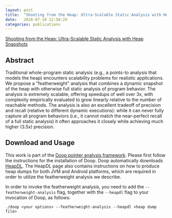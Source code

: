 ```yaml
---
layout: post
title:  "Shooting from the Heap: Ultra-Scalable Static Analysis with Heap Snapshots"
date:   2018-07-10 12:58:29
categories: publications
---
```


[Shooting from the Heap: Ultra-Scalable Static Analysis with Heap Snapshots](http://www.nevillegrech.com/shootingfromtheheap-issta18.pdf)

## Abstract

Traditional whole-program static analysis (e.g., a points-to analysis that models the heap) encounters scalability problems for realistic applications.  We propose a "featherweight" analysis that combines a dynamic snapshot of the heap with otherwise full static analysis of program behavior. The analysis is extremely scalable, offering speedups of well over 3x, with complexity empirically evaluated to grow linearly relative to the number of reachable methods. The analysis is also an excellent tradeoff of precision and recall (relative to different dynamic executions): while it can never fully capture all program behaviors (i.e., it cannot match the near-perfect recall of a full static analysis) it often approaches it closely while achieving much higher (3.5x) precision.

## Download and Usage
This work is part of the [Doop pointer analysis framework](https://bitbucket.org/yanniss/doop). Please first follow the instructions for the installation of Doop. Doop automatically downloads [HeapDL](https://github.com/plast-lab/heapdl). The HeapDL page also contains instructions on how to produce heap dumps for both JVM and Android platforms, which are required in order to utilize the featherweight analysis we describe.

In order to invoke the featherweight analysis, you need to add the `--featherweight-analysis` flag, together with the `--heapdl` flag to your invocation of Doop, as follows:

```
./doop <your options> --featherweight-analysis --heapdl <heap dump file>
```





